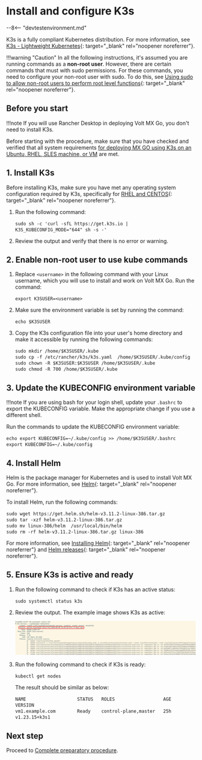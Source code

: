 # Install and configure K3s 

--8<-- "devtestenvironment.md"

K3s is a fully compliant Kubernetes distribution. For more information, see [K3s - Lightweight Kubernetes](https://docs.k3s.io/){: target="_blank" rel="noopener noreferrer"}.

!!!warning "Caution"
    In all the following instructions, it's assumed you are running commands as a **non-root user**. However, there are certain commands that must with sudo permissions. For these commands, you need to configure your non-root user with sudo. To do this, see [Using sudo to allow non-root users to perform root level functions](https://www.suse.com/support/kb/doc/?id=000016906){: target="_blank" rel="noopener noreferrer"}.

## Before you start

!!!note
    If you will use Rancher Desktop in deploying Volt MX Go, you don't need to install K3s.

Before starting with the procedure, make sure that you have checked and verified that all system requirements [for deploying MX GO using K3s on an Ubuntu, RHEL, SLES machine, or VM](sysreq.md#for-deploying-volt-mx-go-using-k3s-on-an-ubuntu-rhel-sles-machine-or-vm) are met.

## 1. Install K3s

Before installing K3s, make sure you have met any operating system configuration required by K3s, specifically for [RHEL and CENTOS](https://docs.k3s.io/advanced#red-hat-enterprise-linux--centos){: target="_blank" rel="noopener noreferrer"}.

1. Run the following command:

    ```
    sudo sh -c 'curl -sfL https://get.k3s.io |  K3S_KUBECONFIG_MODE="644" sh -s -'
    ```

2. Review the output and verify that there is no error or warning.

## 2. Enable non-root user to use kube commands

1. Replace `<username>` in the following command with your Linux username, which you will use to install and work on Volt MX Go. Run the command:

    ```
    export K3SUSER=<username>
    ```

2. Make sure the environment variable is set by running the command:

    ```
    echo $K3SUSER
    ```

3. Copy the K3s configuration file into your user's home directory and make it accessible by running the following commands:

    ```
    sudo mkdir /home/$K3SUSER/.kube
    sudo cp -f /etc/rancher/k3s/k3s.yaml  /home/$K3SUSER/.kube/config
    sudo chown -R $K3SUSER:$K3SUSER /home/$K3SUSER/.kube
    sudo chmod -R 700 /home/$K3SUSER/.kube
    ```

## 3. Update the KUBECONFIG environment variable

!!!note
    If you are using bash for your login shell, update your `.bashrc` to export the KUBECONFIG variable. Make the appropriate change if you use a different shell.

Run the commands to update the KUBECONFIG environment variable:

```
echo export KUBECONFIG=~/.kube/config >> /home/$K3SUSER/.bashrc
export KUBECONFIG=~/.kube/config
```

## 4. Install Helm

Helm is the package manager for Kubernetes and is used to install Volt MX Go. For more information, see [Helm](https://helm.sh/){: target="_blank" rel="noopener noreferrer"}.

To install Helm, run the following commands:

```
sudo wget https://get.helm.sh/helm-v3.11.2-linux-386.tar.gz
sudo tar -xzf helm-v3.11.2-linux-386.tar.gz
sudo mv linux-386/helm  /usr/local/bin/helm
sudo rm -rf helm-v3.11.2-linux-386.tar.gz linux-386
```

For more information, see [Installing Helm](https://helm.sh/docs/intro/install/){: target="_blank" rel="noopener noreferrer"} and [Helm releases](https://github.com/helm/helm/releases){: target="_blank" rel="noopener noreferrer"}.


## 5. Ensure K3s is active and ready

1. Run the following command to check if K3s has an active status:

    ```
    sudo systemctl status k3s
    ```

2. Review the output. The example image shows K3s as active:

    ![K3s active status](../assets/images/systemctl-status-k3s.jpeg)

3. Run the following command to check if K3s is ready:

    ```
    kubectl get nodes
    ```

    The result should be similar as below:

    ``` { .yaml .no-copy }
    NAME                   STATUS   ROLES                  AGE   VERSION
    vm1.example.com        Ready    control-plane,master   25h   v1.23.15+k3s1
    ```

## Next step

Proceed to [Complete preparatory procedure](prereq.md). 
